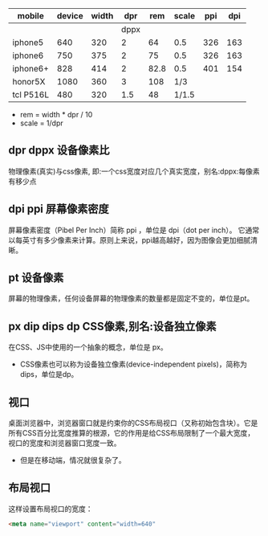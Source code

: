 
|mobile    |device |width  |dpr |rem  |scale |ppi |dpi |
|----------|-------|-------|----|-----|------|----|----|
|          |       |       |dppx|     |      |    |    |
|iphone5   |640    |320    |2   |64   |0.5   |326 |163 |
|iphone6   |750    |375    |2   |75   |0.5   |326 |163 |
|iphone6+  |828    |414    |2   |82.8 |0.5   |401 |154 |
|honor5X   |1080   |360    |3   |108  |1/3   |
|tcl P516L |480    |320    |1.5 |48   |1/1.5 |

- rem = width * dpr / 10
- scale = 1/dpr


## dpr dppx 设备像素比
物理像素(真实)与css像素, 即:一个css宽度对应几个真实宽度，别名:dppx:每像素有移少点

## dpi ppi 屏幕像素密度
屏幕像素密度（Pibel Per Inch）简称 ppi ，单位是 dpi（dot per inch）。
它通常以每英寸有多少像素来计算。原则上来说，ppi越高越好，因为图像会更加细腻清晰。

## pt 设备像素
屏幕的物理像素，任何设备屏幕的物理像素的数量都是固定不变的，单位是pt。

## px dip dips dp CSS像素,别名:设备独立像素
在CSS、JS中使用的一个抽象的概念，单位是 px。
- CSS像素也可以称为设备独立像素(device-independent pixels)，简称为dips，单位是dp。

## 视口
桌面浏览器中，浏览器窗口就是约束你的CSS布局视口（又称初始包含块）。它是所有CSS百分比宽度推算的根源，它的作用是给CSS布局限制了一个最大宽度，视口的宽度和浏览器窗口宽度一致。
- 但是在移动端，情况就很复杂了。

## 布局视口
这样设置布局视口的宽度：
~~~html
<meta name="viewport" content="width=640"
~~~
